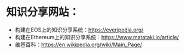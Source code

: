 # 知识分享网站：

* 构建在EOS上的知识分享系统：https://everipedia.org/
* 构建在Ethereum上的知识分享系统：https://www.matataki.io/article/
* 维基百科：https://en.wikipedia.org/wiki/Main_Page/
